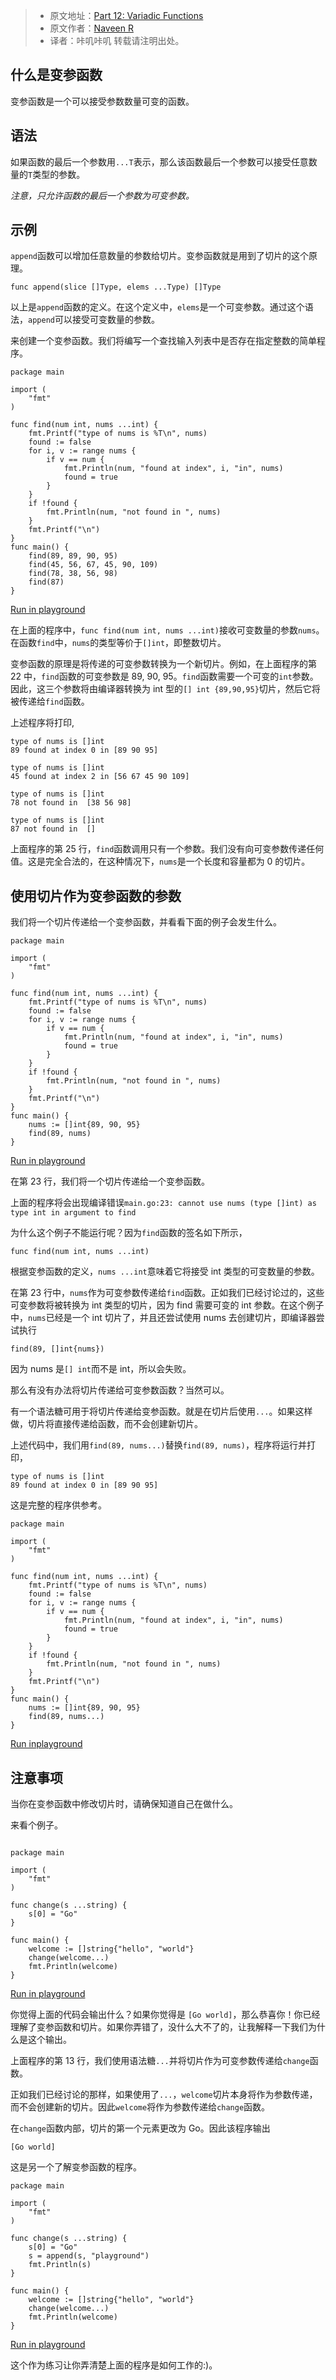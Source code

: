 > * 原文地址：[Part 12: Variadic Functions]([https://golangbot.com/variadic-functions/](https://golangbot.com/variadic-functions/)
)
> * 原文作者：[Naveen R](https://golangbot.com/about/)
> * 译者：咔叽咔叽
转载请注明出处。

## 什么是变参函数
变参函数是一个可以接受参数数量可变的函数。

## 语法

如果函数的最后一个参数用`...T`表示，那么该函数最后一个参数可以接受任意数量的`T`类型的参数。

*注意，只允许函数的最后一个参数为可变参数。*

## 示例
`append`函数可以增加任意数量的参数给切片。变参函数就是用到了切片的这个原理。

```golang
func append(slice []Type, elems ...Type) []Type  
```

以上是`append`函数的定义。在这个定义中，`elems`是一个可变参数。通过这个语法，`append`可以接受可变数量的参数。

来创建一个变参函数。我们将编写一个查找输入列表中是否存在指定整数的简单程序。

```golang
package main

import (  
    "fmt"
)

func find(num int, nums ...int) {  
    fmt.Printf("type of nums is %T\n", nums)
    found := false
    for i, v := range nums {
        if v == num {
            fmt.Println(num, "found at index", i, "in", nums)
            found = true
        }
    }
    if !found {
        fmt.Println(num, "not found in ", nums)
    }
    fmt.Printf("\n")
}
func main() {  
    find(89, 89, 90, 95)
    find(45, 56, 67, 45, 90, 109)
    find(78, 38, 56, 98)
    find(87)
}
```
[Run in playground](https://play.golang.org/p/7occymiS6s)

在上面的程序中，`func find(num int, nums ...int)`接收可变数量的参数`nums`。在函数`find`中，`nums`的类型等价于`[]int`，即整数切片。

变参函数的原理是将传递的可变参数转换为一个新切片。例如，在上面程序的第 22 中，`find`函数的可变参数是 89, 90, 95。`find`函数需要一个可变的`int`参数。因此，这三个参数将由编译器转换为 int 型的`[] int {89,90,95}`切片，然后它将被传递给`find`函数。

上述程序将打印,
```plain
type of nums is []int  
89 found at index 0 in [89 90 95]

type of nums is []int  
45 found at index 2 in [56 67 45 90 109]

type of nums is []int  
78 not found in  [38 56 98]

type of nums is []int  
87 not found in  []  
```

上面程序的第 25 行，`find`函数调用只有一个参数。我们没有向可变参数传递任何值。这是完全合法的，在这种情况下，`nums`是一个长度和容量都为 0 的切片。

## 使用切片作为变参函数的参数
我们将一个切片传递给一个变参函数，并看看下面的例子会发生什么。

```golang
package main

import (  
    "fmt"
)

func find(num int, nums ...int) {  
    fmt.Printf("type of nums is %T\n", nums)
    found := false
    for i, v := range nums {
        if v == num {
            fmt.Println(num, "found at index", i, "in", nums)
            found = true
        }
    }
    if !found {
        fmt.Println(num, "not found in ", nums)
    }
    fmt.Printf("\n")
}
func main() {  
    nums := []int{89, 90, 95}
    find(89, nums)
}
```
[Run in playground](https://play.golang.org/p/A-DNilpH2L)


在第 23 行，我们将一个切片传递给一个变参函数。

上面的程序将会出现编译错误`main.go:23: cannot use nums (type []int) as type int in argument to find`

为什么这个例子不能运行呢？因为`find`函数的签名如下所示，

```golang
func find(num int, nums ...int) 
```

根据变参函数的定义，`nums ...int`意味着它将接受 int 类型的可变数量的参数。

在第 23 行中，`nums`作为可变参数传递给`find`函数。正如我们已经讨论过的，这些可变参数将被转换为 int 类型的切片，因为 find 需要可变的 int 参数。在这个例子中，`nums`已经是一个 int 切片了，并且还尝试使用 nums 去创建切片，即编译器尝试执行

```golang
find(89, []int{nums}) 
```

因为 nums 是`[] int`而不是 int，所以会失败。

那么有没有办法将切片传递给可变参数函数？当然可以。

有一个语法糖可用于将切片传递给变参函数。就是在切片后使用`...`。如果这样做，切片将直接传递给函数，而不会创建新切片。

上述代码中，我们用`find(89, nums...)`替换`find(89, nums)`，程序将运行并打印，
```plain
type of nums is []int  
89 found at index 0 in [89 90 95]  
```

这是完整的程序供参考。

```golang
package main

import (  
    "fmt"
)

func find(num int, nums ...int) {  
    fmt.Printf("type of nums is %T\n", nums)
    found := false
    for i, v := range nums {
        if v == num {
            fmt.Println(num, "found at index", i, "in", nums)
            found = true
        }
    }
    if !found {
        fmt.Println(num, "not found in ", nums)
    }
    fmt.Printf("\n")
}
func main() {  
    nums := []int{89, 90, 95}
    find(89, nums...)
}
```
[Run inplayground](https://play.golang.org/p/IvzwhzhFsT)

## 注意事项
当你在变参函数中修改切片时，请确保知道自己在做什么。

来看个例子。

```golang

package main

import (  
    "fmt"
)

func change(s ...string) {  
    s[0] = "Go"
}

func main() {  
    welcome := []string{"hello", "world"}
    change(welcome...)
    fmt.Println(welcome)
}
```
[Run in playground](https://play.golang.org/p/R0GsuW7rdd)

你觉得上面的代码会输出什么？如果你觉得是 `[Go world]`，那么恭喜你！你已经理解了变参函数和切片。如果你弄错了，没什么大不了的，让我解释一下我们为什么是这个输出。

上面程序的第 13 行，我们使用语法糖`...`并将切片作为可变参数传递给`change`函数。

正如我们已经讨论的那样，如果使用了`...`，`welcome`切片本身将作为参数传递，而不会创建新的切片。因此`welcome`将作为参数传递给`change`函数。

在`change`函数内部，切片的第一个元素更改为 Go。因此该程序输出

```plain
[Go world]
```

这是另一个了解变参函数的程序。

```golang
package main

import (  
    "fmt"
)

func change(s ...string) {  
    s[0] = "Go"
    s = append(s, "playground")
    fmt.Println(s)
}

func main() {  
    welcome := []string{"hello", "world"}
    change(welcome...)
    fmt.Println(welcome)
}
```
[Run in playground](https://play.golang.org/p/WdbFIkdLoe)

这个作为练习让你弄清楚上面的程序是如何工作的:)。





